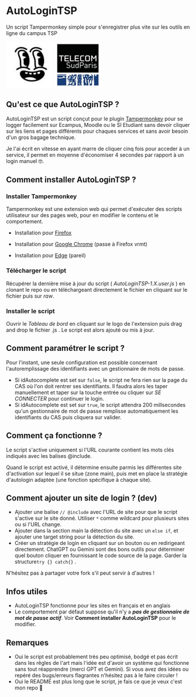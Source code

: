 

# AutoLoginTSP

Un script Tampermonkey simple pour s'enregistrer plus vite sur les outils en ligne du campus TSP


![alt text](logo.png)  ![alt text](logo_TSP.png)


## Qu'est ce que AutoLoginTSP ?

AutoLoginTSP est un script conçut pour le plugin [Tampermonkey](https://www.tampermonkey.net/) pour se logger facilement sur Ecampus, Moodle ou le SI Etudiant sans devoir cliquer sur les liens et pages différents pour chaques services et sans avoir besoin d'un gros bagage technique.

Je l'ai écrit en vitesse en ayant marre de cliquer cinq fois pour acceder à un service, il permet en moyenne d'économiser 4 secondes par rapport à un login manuel 🤓. 


## Comment installer AutoLoginTSP ?
### Installer Tampermonkey 
Tampermonkey est une extension web qui permet d'exécuter des scripts utilisateur sur des pages web, pour en modifier le contenu et le comportement. 

- Installation pour [Firefox](https://addons.mozilla.org/en-US/firefox/addon/tampermonkey/)

- Installation pour [Google Chrome](https://chromewebstore.google.com/detail/tampermonkey/dhdgffkkebhmkfjojejmpbldmpobfkfo?hl=fr) (passe à Firefox vrmt)

- Installation pour [Edge](https://microsoftedge.microsoft.com/addons/detail/tampermonkey/iikmkjmpaadaobahmlepeloendndfphd) (pareil)

### Télécharger le script
Récupérer la dernière mise à jour du script ( *AutoLoginTSP-1.X.user.js* ) en clonant le repo ou en téléchargeant directement le fichier en cliquant sur le fichier puis sur *raw*.

### Installer le script
Ouvrir le *Tableau de bord* en cliquant sur le logo de l'extension puis drag and drop le fichier .js . Le script est alors ajouté ou mis à jour. 

## Comment paramétrer le script ?
Pour l'instant, une seule configuration est possible concernant l'autoremplissage des identifiants avec un gestionnaire de mots de passe.

- Si idAutocomplete est set sur `false`, le script ne fera rien sur la page du CAS où l'on doit rentrer ses identifiants. Il faudra alors les taper manuellement et taper sur la touche entrée ou cliquer sur *SE CONNECTER* pour continuer le login.
- Si idAutocomplete est set sur `true`, le script attendra 200 millsecondes qu'un gestionnaire de mot de passe remplisse automatiquement les identifiants du CAS puis cliquera sur valider.

## Comment ça fonctionne ?
Le script s'active uniquement si l'URL courante contient les mots clés indiqués avec les balises @include. 

Quand le script est activé, il détermine ensuite parmis les différentes site d'activation sur lequel il se situe (zone main), puis met en place la stratégie d'autologin adaptée (une fonction spécifique à chaque site).

## Comment ajouter un site de login ? (dev)

- Ajouter une balise `// @include` avec l'URL de site pour que le script s'active sur le site donné. Utiliser `*` comme wildcard pour plusieurs sites ou si l'URL change. 
- Ajouter dans la section main la détection du site avec un `else if`, et ajouter une target string pour la détection du site.
- Créer un stratégie de login en cliquant sur un bouton ou en redirigeant directement. ChatGPT ou  Gemini sont des bons outils pour déterminer quel bouton cliquer en fournissant le code source de la page. Garder la structure`try {} catch{}` .

N'hésitez pas à partager votre fork s'il peut servir à d'autres !

## Infos utiles

- AutoLoginTSP fonctionne pour les sites en français et en anglais
- Le comportement par défaut suppose qu'il n'y a ***pas de gestionnaire de mot de passe actif***. Voir **Comment installer AutoLoginTSP** pour le modifier.

## Remarques

- Oui le script est probablement très peu optimisé, bodgé et pas écrit dans les rêgles de l'art mais l'idée est d'avoir un système qui fonctionne sans tout réapprendre (merci GPT et Gemini). Si vous avez des idées ou repéré des bugs/erreurs flagrantes n'hésitez pas à le faire circuler !
- Oui le README est plus long que le script, je fais ce que je veux c'est mon repo 💅
